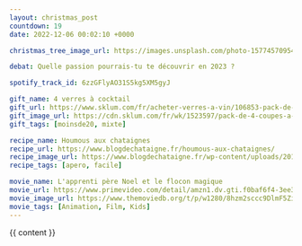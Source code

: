 ```yaml
---
layout: christmas_post
countdown: 19
date: 2022-12-06 00:02:10 +0000

christmas_tree_image_url: https://images.unsplash.com/photo-1577457095475-2c0e0db9b179?crop=entropy&cs=tinysrgb&fit=max&fm=jpg&ixid=MnwyNzc3MTF8MHwxfHNlYXJjaHw1fHxjaHJpc3RtYXMlMjB0cmVlfGVufDB8MXx8fDE2NzAyOTE4OTc&ixlib=rb-4.0.3&q=80&w=1080

debat: Quelle passion pourrais-tu te découvrir en 2023 ?

spotify_track_id: 6zzGFlyAO31S5kg5XM5gyJ

gift_name: 4 verres à cocktail
gift_url: https://www.sklum.com/fr/acheter-verres-a-vin/106853-pack-de-4-coupes-a-champagne-en-verre-15-cl-laisa.html?id_c=213045&gclid=Cj0KCQiA1ZGcBhCoARIsAGQ0kkrR9Rbu19Ld8fPcQkoYpPzxib3WdPfIAnlIn4cHcLSTvQ7IZ6_xiIMaAifgEALw_wcB
gift_image_url: https://cdn.sklum.com/fr/wk/1523597/pack-de-4-coupes-a-champagne-en-verre-15-cl-laisa.jpg?_gl=1*mr3b0k*_up*MQ..&gclid=Cj0KCQiA1ZGcBhCoARIsAGQ0kkrR9Rbu19Ld8fPcQkoYpPzxib3WdPfIAnlIn4cHcLSTvQ7IZ6_xiIMaAifgEALw_wcB
gift_tags: [moinsde20, mixte]

recipe_name: Houmous aux chataignes
recipe_url: https://www.blogdechataigne.fr/houmous-aux-chataignes/
recipe_image_url: https://www.blogdechataigne.fr/wp-content/uploads/2018/11/Houmous-chataignes-11.jpg
recipe_tags: [apero, facile]

movie_name: L'apprenti père Noel et le flocon magique
movie_url: https://www.primevideo.com/detail/amzn1.dv.gti.f0baf6f4-3ee3-3f8e-1e8a-71f0216e1947/ref=av_auth_return_redir?autoplay=1
movie_image_url: https://www.themoviedb.org/t/p/w1280/8hzm2sccc9DlmF5Zimycnq1oF0e.jpg
movie_tags: [Animation, Film, Kids]
---
```


{{ content }}

